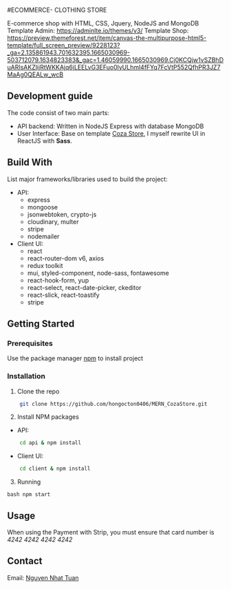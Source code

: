 #ECOMMERCE- CLOTHING STORE

E-commerce shop with HTML, CSS, Jquery, NodeJS and MongoDB Template Admin: https://adminlte.io/themes/v3/ Template Shop: https://preview.themeforest.net/item/canvas-the-multipurpose-html5-template/full_screen_preview/9228123?_ga=2.135861943.701632395.1665030969-503712079.1634823383&_gac=1.46059990.1665030969.Cj0KCQjw1vSZBhDuARIsAKZlijRtWKKAjq6jLEELvG3EFuo0lyULhml4fFYq7FcVtP552QfhPR3JZ7MaAg0QEALw_wcB
## Development guide

The code consist of two main parts:

-   API backend: Written in NodeJS Express with database MongoDB
-   User Interface: Base on template [Coza Store](https://colorlib.com/wp/template/coza-store/), I myself rewrite UI in ReactJS with **Sass**.

## Build With

List major frameworks/libraries used to build the project:

-   API:
    -   express
    -   mongoose
    -   jsonwebtoken, crypto-js
    -   cloudinary, multer
    -   stripe
    -   nodemailer
-   Client UI:
    -   react
    -   react-router-dom v6, axios
    -   redux toolkit
    -   mui, styled-component, node-sass, fontawesome
    -   react-hook-form, yup
    -   react-select, react-date-picker, ckeditor
    -   react-slick, react-toastify
    -   stripe

## Getting Started

### Prerequisites

Use the package manager [npm](https://docs.npmjs.com/downloading-and-installing-node-js-and-npm) to install project

### Installation

1. Clone the repo

```bash
    git clone https://github.com/hongocton0406/MERN_CozaStore.git
```

2. Install NPM packages

-   API:

```bash
    cd api & npm install
```

-   Client UI:

```bash
    cd client & npm install
```

3. Running

```
bash npm start
```

## Usage

When using the Payment with Strip, you must ensure that card number is _4242 4242 4242 4242_

## Contact

Email: [Nguyen Nhat Tuan](mailto:hongocton0406@gmail.com?subject=[Github])
